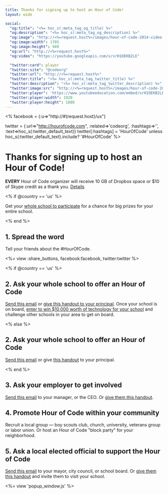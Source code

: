```yaml
---
title: Thanks for signing up to host an Hour of Code!
layout: wide

social:
  "og:title": "<%= hoc_s(:meta_tag_og_title) %>"
  "og:description": "<%= hoc_s(:meta_tag_og_description) %>"
  "og:image": "http://<%=request.host%>/images/hour-of-code-2014-video-thumbnail.jpg"
  "og:image:width": 1705
  "og:image:height": 949
  "og:url": "http://<%=request.host%>"
  "og:video": "https://youtube.googleapis.com/v/srH1OEKB2LE"

  "twitter:card": player
  "twitter:site": "@codeorg"
  "twitter:url": "http://<%=request.host%>"
  "twitter:title": "<%= hoc_s(:meta_tag_twitter_title) %>"
  "twitter:description": "<%= hoc_s(:meta_tag_twitter_description) %>"
  "twitter:image:src": "http://<%=request.host%>/images/hour-of-code-2014-video-thumbnail.jpg"
  "twitter:player": 'https://www.youtubeeducation.com/embed/srH1OEKB2LE?iv_load_policy=3&rel=0&autohide=1&showinfo=0'
  "twitter:player:width": 1920
  "twitter:player:height": 1080
---
```

<%
  facebook = {:u=>"http://#{request.host}/us"}

  twitter = {:url=>"http://hourofcode.com", :related=>'codeorg', :hashtags=>'', :text=>hoc_s(:twitter_default_text)}
  twitter[:hashtags] = 'HourOfCode' unless hoc_s(:twitter_default_text).include? '#HourOfCode'
%>

# Thanks for signing up to host an Hour of Code!

**EVERY** Hour of Code organizer will receive 10 GB of Dropbox space or $10 of Skype credit as a thank you. [Details](/prizes)

<% if @country == 'us' %>

Get your [whole school to participate](/us/prizes) for a chance for big prizes for your entire school.

<% end %>

## 1. Spread the word 
Tell your friends about the #HourOfCode. 

<%= view :share_buttons, facebook:facebook, twitter:twitter %>

<% if @country == 'us' %>

## 2. Ask your whole school to offer an Hour of Code
[Send this email](/resources#email) or [give this handout to your principal](/files/schools-handout.pdf). Once your school is on board, [enter to win $10,000 worth of technology for your school](/prizes) and challenge other schools in your area to get on board.  

<% else %>

## 2. Ask your whole school to offer an Hour of Code
[Send this email](/resources#email) or give [this handout](/files/schools-handout.pdf) to your principal. 

<% end %>

## 3. Ask your employer to get involved
[Send this email](/resources#email) to your manager, or the CEO. Or [give them this handout](/resources/hoc-one-pager.pdf).

## 4. Promote Hour of Code within your community
Recruit a local group — boy scouts club, church, university, veterans group or labor union. Or host an Hour of Code "block party" for your neighborhood.

## 5. Ask a local elected official to support the Hour of Code
[Send this email](/resources#email) to your mayor, city council, or school board. Or [give them this handout](/resources/hoc-one-pager.pdf) and invite them to visit your school.

<%= view 'popup_window.js' %>
